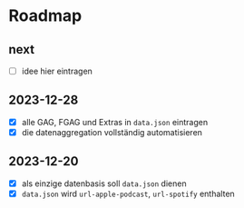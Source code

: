 # Roadmap

## next

- [ ] idee hier eintragen

## 2023-12-28

- [x] alle GAG, FGAG und Extras in `data.json` eintragen
- [x] die datenaggregation vollständig automatisieren

## 2023-12-20

- [x] als einzige datenbasis soll `data.json` dienen
- [x] `data.json` wird `url-apple-podcast`, `url-spotify` enthalten
